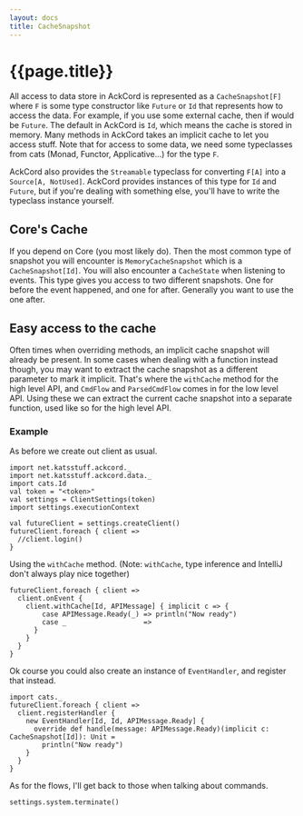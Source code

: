 ```yaml
---
layout: docs
title: CacheSnapshot
---
```


# {{page.title}}
All access to data store in AckCord is represented as a `CacheSnapshot[F]` where `F` is some type constructor like `Future` or `Id` that represents how to access the data. For example, if you use some external cache, then if would be `Future`. The default in AckCord is `Id`, which means the cache is stored in memory. Many methods in AckCord takes an implicit cache to let you access stuff. Note that for access to some data, we need some typeclasses from cats (Monad, Functor, Applicative...) for the type `F`.

AckCord also provides the `Streamable` typeclass for converting `F[A]` into a `Source[A, NotUsed]`. AckCord provides instances of this type for `Id` and `Future`, but if you're dealing with something else, you'll have to write the typeclass instance yourself.

## Core's Cache
If you depend on Core (you most likely do). Then the most common type of snapshot you will encounter is `MemoryCacheSnapshot` which is a `CacheSnapshot[Id]`. You will also encounter a `CacheState` when listening to events. This type gives you access to two different snapshots. One for before the event happened, and one for after. Generally you want to use the one after.

## Easy access to the cache
Often times when overriding methods, an implicit cache snapshot will already be present. In some cases when dealing with a function instead though, you may want to extract the cache snapshot as a different parameter to mark it implicit. That's where the `withCache` method for the high level API, and `CmdFlow` and `ParsedCmdFlow` comes in for the low level API. Using these we can extract the current cache snapshot into a separate function, used like so for the high level API.

### Example

As before we create out client as usual.
```tut:silent
import net.katsstuff.ackcord._
import net.katsstuff.ackcord.data._
import cats.Id
val token = "<token>"
val settings = ClientSettings(token)
import settings.executionContext

val futureClient = settings.createClient()
futureClient.foreach { client =>
  //client.login()
}
```

Using the `withCache` method. (Note: `withCache`, type inference and IntelliJ don't always play nice together)

```tut
futureClient.foreach { client =>
  client.onEvent {
    client.withCache[Id, APIMessage] { implicit c => {
        case APIMessage.Ready(_) => println("Now ready")
        case _                   => 
      }
    }
  }
}
```

Ok course you could also create an instance of `EventHandler`, and register that instead.
```tut
import cats._
futureClient.foreach { client =>
  client.registerHandler {
    new EventHandler[Id, Id, APIMessage.Ready] {
      override def handle(message: APIMessage.Ready)(implicit c: CacheSnapshot[Id]): Unit = 
        println("Now ready")
    }
  }
}
```

As for the flows, I'll get back to those when talking about commands.

```tut:invisible
settings.system.terminate()
```